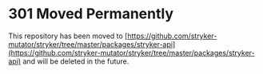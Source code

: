 # 301 Moved Permanently 

This repository has been moved to [https://github.com/stryker-mutator/stryker/tree/master/packages/stryker-api](https://github.com/stryker-mutator/stryker/tree/master/packages/stryker-api) and will be deleted in the future.

